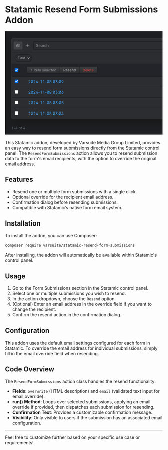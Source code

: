# Statamic Resend Form Submissions Addon

![screenshot.png](screenshot.png)

This Statamic addon, developed by Varsuite Media Group Limited, provides an easy way to resend form submissions directly from the Statamic control panel.
The `ResendFormSubmissions` action allows you to resend submission data to the form's email recipients, with the option to override the original email address.

## Features

- Resend one or multiple form submissions with a single click.
- Optional override for the recipient email address.
- Confirmation dialog before resending submissions.
- Compatible with Statamic’s native form email system.

## Installation

To install the addon, you can use Composer:

```bash
composer require varsuite/statamic-resend-form-submissions
```

After installing, the addon will automatically be available within Statamic's control panel.

## Usage

1. Go to the Form Submissions section in the Statamic control panel.
2. Select one or multiple submissions you wish to resend.
3. In the action dropdown, choose the `Resend` option.
4. (Optional) Enter an email address in the override field if you want to change the recipient.
5. Confirm the resend action in the confirmation dialog.

## Configuration

This addon uses the default email settings configured for each form in Statamic. To override the email address for individual submissions, simply fill in the email override field when resending.

## Code Overview

The `ResendFormSubmissions` action class handles the resend functionality:

- **Fields**: `overwrite` (HTML description) and `email` (validated text input for email override).
- **run() Method**: Loops over selected submissions, applying an email override if provided, then dispatches each submission for resending.
- **Confirmation Text**: Provides a customizable confirmation message.
- **Visibility**: Only visible to users if the submission has an associated email configuration.

---

Feel free to customize further based on your specific use case or requirements!

